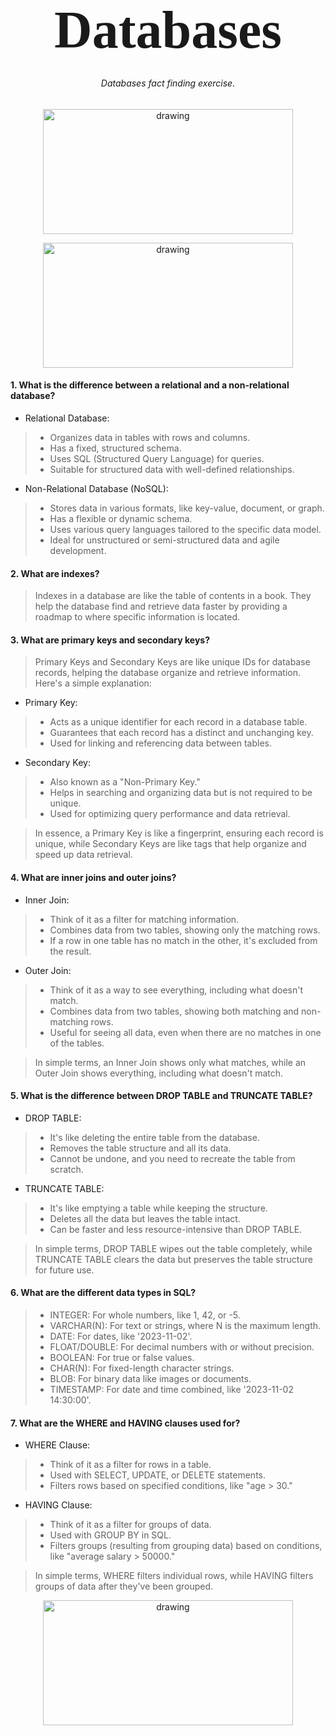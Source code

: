 # <p style="text-align: center;"><span style="font-family: Times New Roman; font-size: 3em;"> Databases </span>

###### <p style= "text-align: center ; "> Databases fact finding exercise. </span>

<p align="center"> <img src="https://encrypted-tbn0.gstatic.com/images?q=tbn:ANd9GcTBcSWg-_PhYVyF5YY2a35J0nnW5dEUdywFJPkbuN2eyTVqULKV58RhM9kEAZ_Sojz5nmE&usqp=CAU" alt="drawing" width="400" height="200"/> </p>

<p align="center"> <img src="https://user-images.githubusercontent.com/6509926/70553550-f033b980-1b40-11ea-9192-759b3b1053b3.png" alt="drawing" width="400" height="200"/> </p>

#### 1. What is the difference between a relational and a non-relational database?
- Relational Database:

> - Organizes data in tables with rows and columns.
> - Has a fixed, structured schema.
> - Uses SQL (Structured Query Language) for queries.
> - Suitable for structured data with well-defined relationships.

- Non-Relational Database (NoSQL):

> - Stores data in various formats, like key-value, document, or graph.
> - Has a flexible or dynamic schema.
> - Uses various query languages tailored to the specific data model.
> - Ideal for unstructured or semi-structured data and agile development.

#### 2. What are indexes?

>Indexes in a database are like the table of contents in a book. They help the database find and retrieve data faster by providing a roadmap to where specific information is located.


#### 3. What are primary keys and secondary keys?

>Primary Keys and Secondary Keys are like unique IDs for database records, helping the database organize and retrieve information. Here's a simple explanation:

- Primary Key:

> - Acts as a unique identifier for each record in a database table.
> - Guarantees that each record has a distinct and unchanging key.
> - Used for linking and referencing data between tables.

- Secondary Key:

> - Also known as a "Non-Primary Key."
> - Helps in searching and organizing data but is not required to be unique.
> - Used for optimizing query performance and data retrieval.

> In essence, a Primary Key is like a fingerprint, ensuring each record is unique, while Secondary Keys are like tags that help organize and speed up data retrieval.

#### 4. What are inner joins and outer joins?

- Inner Join:

> - Think of it as a filter for matching information.
> - Combines data from two tables, showing only the matching rows.
> - If a row in one table has no match in the other, it's excluded from the result.

- Outer Join:

> - Think of it as a way to see everything, including what doesn't match.
> - Combines data from two tables, showing both matching and non-matching rows.
> - Useful for seeing all data, even when there are no matches in one of the tables.

> In simple terms, an Inner Join shows only what matches, while an Outer Join shows everything, including what doesn't match.

#### 5. What is the difference between DROP TABLE and TRUNCATE TABLE?

- DROP TABLE:

> - It's like deleting the entire table from the database.
> - Removes the table structure and all its data.
> - Cannot be undone, and you need to recreate the table from scratch.

- TRUNCATE TABLE:

> - It's like emptying a table while keeping the structure.
> - Deletes all the data but leaves the table intact.
> - Can be faster and less resource-intensive than DROP TABLE.


> In simple terms, DROP TABLE wipes out the table completely, while TRUNCATE TABLE clears the data but preserves the table structure for future use.


#### 6. What are the different data types in SQL?

> - INTEGER: For whole numbers, like 1, 42, or -5.
> - VARCHAR(N): For text or strings, where N is the maximum length.
> - DATE: For dates, like '2023-11-02'.
> - FLOAT/DOUBLE: For decimal numbers with or without precision.
> - BOOLEAN: For true or false values.
> - CHAR(N): For fixed-length character strings.
> - BLOB: For binary data like images or documents.
> - TIMESTAMP: For date and time combined, like '2023-11-02 14:30:00'.


#### 7. What are the WHERE and HAVING clauses used for?
- WHERE Clause:

> - Think of it as a filter for rows in a table.
> - Used with SELECT, UPDATE, or DELETE statements.
> - Filters rows based on specified conditions, like "age > 30."

- HAVING Clause:

> - Think of it as a filter for groups of data.
> - Used with GROUP BY in SQL.
> - Filters groups (resulting from grouping data) based on conditions, like "average salary > 50000."

>In simple terms, WHERE filters individual rows, while HAVING filters groups of data after they've been grouped.


<p align="center"> <img src="https://user-images.githubusercontent.com/6509926/70553550-f033b980-1b40-11ea-9192-759b3b1053b3.png" alt="drawing" width="400" height="200"/> </p>


